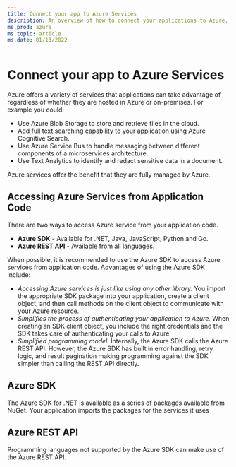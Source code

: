 ```yaml
---
title: Connect your app to Azure Services
description: An overview of how to connect your applications to Azure.
ms.prod: azure
ms.topic: article
ms.date: 01/13/2022
---
```


# Connect your app to Azure Services

Azure offers a variety of services that applications can take advantage of regardless of whether they are hosted in Azure or on-premises.  For example you could:

- Use Azure Blob Storage to store and retrieve files in the cloud.
- Add full text searching capability to your application using Azure Cognitive Search.
- Use Azure Service Bus to handle messaging between different components of a microservices architecture.
- Use Text Analytics to identify and redact sensitive data in a document.

Azure services offer the benefit that they are fully managed by Azure.

## Accessing Azure Services from Application Code

There are two ways to access Azure service from your application code.

- **Azure SDK** - Available for .NET, Java, JavaScript, Python and Go.
- **Azure REST API** - Available from all languages.

When possible, it is recommended to use the Azure SDK to access Azure services from application code. Advantages of using the Azure SDK include:

- *Accessing Azure services is just like using any other library.*  You import the appropriate SDK package into your application, create a client object, and then call methods on the client object to communicate with your Azure resource.
- *Simplifies the process of authenticating your application to Azure.* When creating an SDK client object, you include the right credentials and the SDK takes care of authenticating your calls to Azure
- *Simplified programming model.*  Internally, the Azure SDK calls the Azure REST API.  However, the Azure SDK has built in error handling, retry logic, and result pagination making programming against the SDK simpler than calling the REST API directly.

## Azure SDK

The Azure SDK for .NET is available as a series of packages available from NuGet.  Your application imports the packages for the services it uses 




## Azure REST API

Programming languages not supported by the Azure SDK can make use of the Azure REST API.
